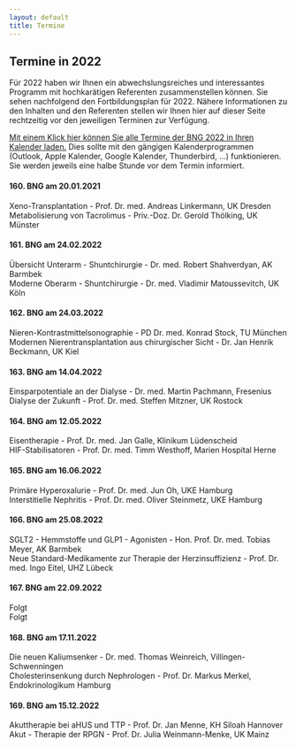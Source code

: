 ```yaml
---
layout: default
title: Termine
---
```

## Termine in 2022

Für 2022 haben wir Ihnen ein abwechslungsreiches und interessantes Programm mit hochkarätigen Referenten zusammenstellen können. Sie sehen nachfolgend den Fortbildungsplan für 2022. Nähere Informationen zu den Inhalten und den Referenten stellen wir Ihnen hier auf dieser Seite rechtzeitig vor den jeweiligen Terminen zur Verfügung.  

[Mit einem Klick hier können Sie alle Termine der BNG 2022 in Ihren Kalender laden.](/assets/other/BNG_2022.ics) Dies sollte mit den gängigen Kalenderprogrammen (Outlook, Apple Kalender, Google Kalender, Thunderbird, ...) funktionieren. Sie werden jeweils eine halbe Stunde vor dem Termin informiert.

#### 160. BNG am 20.01.2021  
Xeno-Transplantation - Prof. Dr. med. Andreas Linkermann, UK Dresden  
Metabolisierung von Tacrolimus - Priv.-Doz. Dr. Gerold Thölking, UK Münster	 

#### 161. BNG am 24.02.2022  

Übersicht Unterarm - Shuntchirurgie - Dr. med. Robert Shahverdyan, AK Barmbek  
Moderne Oberarm - Shuntchirurgie - Dr. med. Vladimir Matoussevitch, UK Köln   

#### 162. BNG am 24.03.2022  
Nieren-Kontrastmittelsonographie - PD Dr. med. Konrad Stock, TU München   
Modernen Nierentransplantation aus chirurgischer Sicht - Dr. Jan Henrik Beckmann, UK Kiel 	

#### 163. BNG am 14.04.2022  
Einsparpotentiale an der Dialyse - Dr. med. Martin Pachmann, Fresenius  
Dialyse der Zukunft - Prof. Dr. med. Steffen Mitzner, UK Rostock  

#### 164. BNG am 12.05.2022  
Eisentherapie - Prof. Dr. med. Jan Galle, Klinikum Lüdenscheid     
HIF-Stabilisatoren - Prof. Dr. med. Timm Westhoff, Marien Hospital Herne       

#### 165. BNG am 16.06.2022  
Primäre Hyperoxalurie - Prof. Dr. med. Jun Oh, UKE Hamburg  	  
Interstitielle Nephritis - Prof. Dr. med. Oliver Steinmetz, UKE Hamburg  

#### 166. BNG am 25.08.2022  
SGLT2 - Hemmstoffe und GLP1 - Agonisten - Hon. Prof. Dr. med. Tobias Meyer, AK Barmbek    
Neue Standard-Medikamente zur Therapie der Herzinsuffizienz - Prof. Dr. med. Ingo Eitel, UHZ Lübeck  	

#### 167. BNG am 22.09.2022  
Folgt  
Folgt  

#### 168. BNG am 17.11.2022  
Die neuen Kaliumsenker - Dr. med. Thomas Weinreich, Villingen-Schwenningen   
Cholesterinsenkung durch Nephrologen - Prof. Dr. Markus Merkel, Endokrinologikum Hamburg    

#### 169. BNG am 15.12.2022  
Akuttherapie bei aHUS und TTP - Prof. Dr. Jan Menne, KH Siloah Hannover   
Akut - Therapie der RPGN - Prof. Dr. Julia Weinmann-Menke, UK Mainz   
